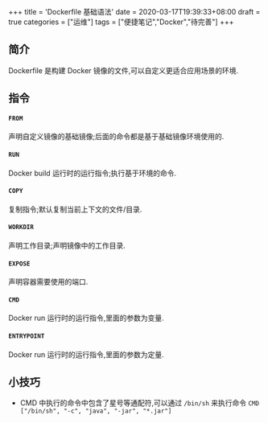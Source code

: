 +++
title = 'Dockerfile 基础语法'
date = 2020-03-17T19:39:33+08:00
draft = true
categories = ["运维"]
tags = ["便捷笔记","Docker","待完善"]
+++

## 简介

Dockerfile 是构建 Docker 镜像的文件,可以自定义更适合应用场景的环境.

## 指令

#### `FROM`
声明自定义镜像的基础镜像;后面的命令都是基于基础镜像环境使用的.

<!-- more -->
#### `RUN`
Docker build 运行时的运行指令;执行基于环境的命令.

#### `COPY`
复制指令;默认复制当前上下文的文件/目录.

#### `WORKDIR`
声明工作目录;声明镜像中的工作目录.

#### `EXPOSE`
声明容器需要使用的端口.

#### `CMD`
Docker run 运行时的运行指令,里面的参数为变量.

#### `ENTRYPOINT`
Docker run 运行时的运行指令,里面的参数为定量.



## 小技巧
- CMD 中执行的命令中包含了星号等通配符,可以通过 `/bin/sh` 来执行命令
  `CMD ["/bin/sh", "-c", "java", "-jar", "*.jar"]`
